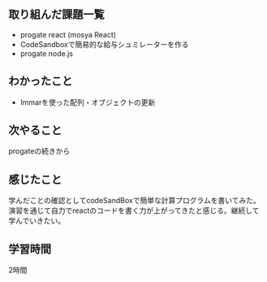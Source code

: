 ## 取り組んだ課題一覧
  - progate react (mosya React)
  - CodeSandboxで簡易的な給与シュミレーターを作る
  - progate node.js
    
    
## わかったこと
- Immarを使った配列・オブジェクトの更新

## 次やること
progateの続きから

## 感じたこと
学んだことの確認としてcodeSandBoxで簡単な計算プログラムを書いてみた。
演習を通じて自力でreactのコードを書く力が上がってきたと感じる。継続して学んでいきたい。

## 学習時間
2時間
